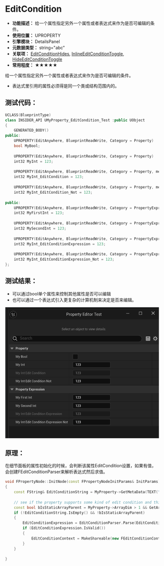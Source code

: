 ﻿# EditCondition

- **功能描述：** 给一个属性指定另外一个属性或者表达式来作为是否可编辑的条件。
- **使用位置：** UPROPERTY
- **引擎模块：** DetailsPanel
- **元数据类型：** string="abc"
- **关联项：** [EditConditionHides](../EditConditionHides/EditConditionHides.md), [InlineEditConditionToggle](../InlineEditConditionToggle/InlineEditConditionToggle.md), [HideEditConditionToggle](../HideEditConditionToggle/HideEditConditionToggle.md)
- **常用程度：** ★★★★★

给一个属性指定另外一个属性或者表达式来作为是否可编辑的条件。

- 表达式里引用的属性必须得是同一个类或结构范围内的。

## 测试代码：

```cpp
UCLASS(BlueprintType)
class INSIDER_API UMyProperty_EditCondition_Test :public UObject
{
	GENERATED_BODY()
public:
	UPROPERTY(EditAnywhere, BlueprintReadWrite, Category = Property)
	bool MyBool;

	UPROPERTY(EditAnywhere, BlueprintReadWrite, Category = Property)
	int32 MyInt = 123;

	UPROPERTY(EditAnywhere, BlueprintReadWrite, Category = Property, meta = (EditCondition = "MyBool"))
	int32 MyInt_EditCondition = 123;

	UPROPERTY(EditAnywhere, BlueprintReadWrite, Category = Property, meta = (EditCondition = "!MyBool"))
	int32 MyInt_EditCondition_Not = 123;

public:
	UPROPERTY(EditAnywhere, BlueprintReadWrite, Category = PropertyExpression)
	int32 MyFirstInt = 123;

	UPROPERTY(EditAnywhere, BlueprintReadWrite, Category = PropertyExpression)
	int32 MySecondInt = 123;

	UPROPERTY(EditAnywhere, BlueprintReadWrite, Category = PropertyExpression, meta = (EditCondition = "(MyFirstInt+MySecondInt)==500"))
	int32 MyInt_EditConditionExpression = 123;

	UPROPERTY(EditAnywhere, BlueprintReadWrite, Category = PropertyExpression, meta = (EditCondition = "!((MyFirstInt+MySecondInt)==500)"))
	int32 MyInt_EditConditionExpression_Not = 123;
};
```

## 测试结果：

- 可以通过bool单个属性来控制其他属性是否可以编辑
- 也可以通过一个表达式引入更复杂的计算机制来决定是否来编辑。

![EditCondition](EditCondition.gif)

## 原理：

在细节面板的属性初始化的时候，会判断该属性EditCondition设置，如果有值，会创建FEditConditionParser来解析表达式然后求值。

```cpp
void FPropertyNode::InitNode(const FPropertyNodeInitParams& InitParams)
{
	const FString& EditConditionString = MyProperty->GetMetaData(TEXT("EditCondition"));

	// see if the property supports some kind of edit condition and this isn't the "parent" property of a static array
	const bool bIsStaticArrayParent = MyProperty->ArrayDim > 1 && GetArrayIndex() != -1;
	if (!EditConditionString.IsEmpty() && !bIsStaticArrayParent)
	{
		EditConditionExpression = EditConditionParser.Parse(EditConditionString);
		if (EditConditionExpression.IsValid())
		{
			EditConditionContext = MakeShareable(new FEditConditionContext(*this));
		}
	}

}
```